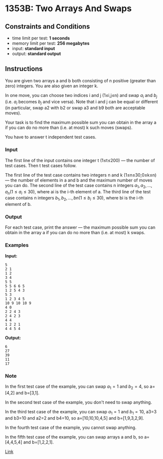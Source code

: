 # 1353B: Two Arrays And Swaps

## Constraints and Conditions

- time limit per test: **1 seconds**
- memory limit per test: **256 megabytes**
- input: **standard input**
- output: **standard output**

## Instructions

You are given two arrays a and b both consisting of n positive (greater than zero) integers. You are also given an integer k.

In one move, you can choose two indices i
and j (1≤i,j≤n) and swap $a_i$ and $b_j$ (i.e. $a_i$ becomes $b_j$ and vice versa). Note that i and j can be equal or different (in particular, swap a2 with b2 or swap a3 and b9 both are acceptable moves).

Your task is to find the maximum possible sum you can obtain in the array a if you can do no more than (i.e. at most) k such moves (swaps).

You have to answer t independent test cases.

### Input

The first line of the input contains one integer t (1≤t≤200) — the number of test cases. Then t test cases follow.

The first line of the test case contains two integers n and k (1≤n≤30;0≤k≤n) — the number of elements in a and b and the maximum number of moves you can do. The second line of the test case contains n integers $a_1,a_2,…,a_n (1≤a_i≤30)$, where ai is the i-th element of a. The third line of the test case contains n integers $b_1,b_2,…,bn (1≤b_i≤30)$, where bi is the i-th element of b.

### Output

For each test case, print the answer — the maximum possible sum you can obtain in the array a if you can do no more than (i.e. at most) k swaps.

### Examples

**Input:**

```
5
2 1
1 2
3 4
5 5
5 5 6 6 5
1 2 5 4 3
5 3
1 2 3 4 5
10 9 10 10 9
4 0
2 2 4 3
2 4 2 3
4 4
1 2 2 1
4 4 5 4
```

**Output:**

```
6
27
39
11
17
```

### Note

In the first test case of the example, you can swap $a_1=1$ and $b_2=4$, so a=[4,2] and b=[3,1].

In the second test case of the example, you don't need to swap anything.

In the third test case of the example, you can swap $a_1=1$ and $b_1=10$, a3=3 and b3=10 and a2=2 and b4=10, so a=[10,10,10,4,5] and b=[1,9,3,2,9].

In the fourth test case of the example, you cannot swap anything.

In the fifth test case of the example, you can swap arrays a and b, so a=[4,4,5,4] and b=[1,2,2,1].

[Link](https://codeforces.com/problemset/problem/1353/B)
